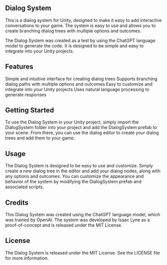 ## Dialog System
This is a dialog system for Unity, designed to make it easy to add interactive conversations to your game. The system is easy to use and allows you to create branching dialog trees with multiple options and outcomes.

The Dialog System was created as a test by using the ChatGPT language model to generate the code. It is designed to be simple and easy to integrate into your Unity projects.

## Features
Simple and intuitive interface for creating dialog trees
Supports branching dialog paths with multiple options and outcomes
Easy to customize and integrate into your Unity projects
Uses natural language processing to generate responses

## Getting Started
To use the Dialog System in your Unity project, simply import the DialogSystem folder into your project and add the DialogSystem prefab to your scene. From there, you can use the dialog editor to create your dialog trees and add them to your game.

## Usage
The Dialog System is designed to be easy to use and customize. Simply create a new dialog tree in the editor and add your dialog nodes, along with any options and outcomes. You can customize the appearance and behavior of the system by modifying the DialogSystem prefab and associated scripts.

## Credits
This Dialog System was created using the ChatGPT language model, which was trained by OpenAI. The system was developed by Isaac Lyne as a proof-of-concept and is released under the MIT License.

## License
The Dialog System is released under the MIT License. See the LICENSE file for more information.
